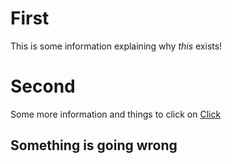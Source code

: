 # First
This is some information explaining why *this* exists!

# Second
Some more information and things to click on [Click](https://google.com)

## Something is going wrong
